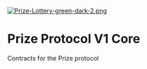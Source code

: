 [![Prize-Lottery-green-dark-2.png](https://i.postimg.cc/rFMHnnPW/Prize-Lottery-green-dark-2.png)](https://postimg.cc/jC3vCXKd)
# Prize Protocol V1 Core 
 Contracts for the Prize protocol
